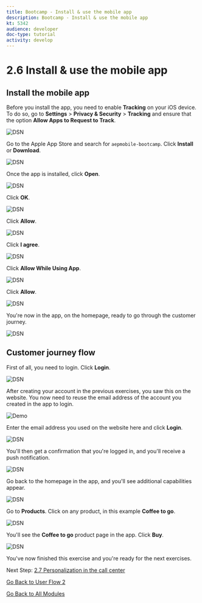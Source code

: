 ```yaml
---
title: Bootcamp - Install & use the mobile app
description: Bootcamp - Install & use the mobile app
kt: 5342
audience: developer
doc-type: tutorial
activity: develop
---
```

# 2.6 Install & use the mobile app


## Install the mobile app

Before you install the app, you need to enable **Tracking** on your iOS device. To do so, go to **Settings** > **Privacy & Security** > **Tracking** and ensure that the option **Allow Apps to Request to Track**.

![DSN](./../uc3/images/app4.png)

Go to the Apple App Store and search for `aepmobile-bootcamp`. Click **Install** or **Download**.

![DSN](./../uc3/images/app1.png)

Once the app is installed, click **Open**.

![DSN](./../uc3/images/app2.png)

Click **OK**.

![DSN](./../uc3/images/app9.png)

Click **Allow**.

![DSN](./../uc3/images/app3.png)

Click **I agree**.

![DSN](./../uc3/images/app7.png)

Click **Allow While Using App**.

![DSN](./../uc3/images/app8.png)

Click **Allow**.

![DSN](./../uc3/images/app5.png)

You're now in the app, on the homepage, ready to go through the customer journey.

![DSN](./../uc3/images/app12.png)

## Customer journey flow

First of all, you need to login. Click **Login**.

![DSN](./../uc3/images/app13.png)

After creating your account in the previous exercises, you saw this on the website. You now need to reuse the email address of the account you created in the app to login.
  
![Demo](./../uc3/images/pv1.png)

Enter the email address you used on the website here and click **Login**.

![DSN](./../uc3/images/app14.png)

You'll then get a confirmation that you're logged in, and you'll receive a push notification.

![DSN](./../uc3/images/app15.png)

Go back to the homepage in the app, and you'll see additional capabilities appear.

![DSN](./../uc3/images/app17.png)

Go to **Products**. Click on any product, in this example **Coffee to go**.

![DSN](./images/app19.png)

You'll see the **Coffee to go** product page in the app. Click **Buy**.

![DSN](./images/app20.png)

You've now finished this exercise and you're ready for the next exercises.

Next Step: [2.7 Personalization in the call center](./ex7.md)

[Go Back to User Flow 2](./uc2.md)

[Go Back to All Modules](../../overview.md)
